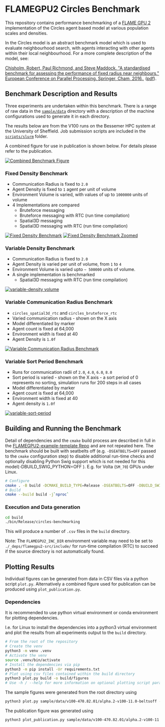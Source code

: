 # FLAMEGPU2 Circles Benchmark

This repository contains performance benchmarking of a [FLAME GPU 2](https://github.com/FLAMEGPU/FLAMEGPU2) implementation of the Circles agent based model at various population scales and densities.

In the Circles model is an abstract benchmark model which is used to evaluate neighbourhood search, with agents interacting with other agents within their local neighbourhood.
For a more complete description of the model, see:

[Chisholm, Robert, Paul Richmond, and Steve Maddock. "A standardised benchmark for assessing the performance of fixed radius near neighbours." European Conference on Parallel Processing. Springer, Cham, 2016.](https://doi.org/10.1007/978-3-319-58943-5_25), ([pdf](https://eprints.whiterose.ac.uk/104079/1/paper.pdf)).

## Benchmark Description and Results

Three experiments are undertaken within this benchmark. There is a range of raw data in the [`sample/data`](sample/data) directory with a description of the machine configurations used to generate it in each directory.

The results below are from the V100 runs on the Bessemer HPC system at the University of Sheffield. Job submission scripts are included in the [`scripts/slurm`]() folder.

A combined figure for use in publication is shown below. For details please refer to the publication.

[![Combined Benchmark Figure](sample/figures/v100-470.82.01/alpha.2-v100-11.0-beltsoff/paper_figure.png)](sample/figures/v100-470.82.01/alpha.2-v100-11.0-beltsoff/paper_figure.png)

### Fixed Density Benchmark

+ Communication Radius is fixed to `2.0`
+ Agent Density is fixed to `1` agent per unit of volume 
+ Environment Volume is varied, with values of up to `1000000` units of volume
+ 4 Implementations are compared
	+ Bruteforce messaging 
	+ Bruteforce messaging with RTC (run time compilation)
	+ Spatial3D messaging 
	+ Spatial3D messaging with RTC (run time compilation) 

[![Fixed Density Benchmark](sample/figures/v100-470.82.01/alpha.2-v100-11.0-beltsoff/fixed-density--volume--step-s--model--all.png)](sample/figures/v100-470.82.01/alpha.2-v100-11.0-beltsoff/fixed-density--volume--step-s--model--all.png)
[![Fixed Density Benchmark Zoomed](sample/figures/v100-470.82.01/alpha.2-v100-11.0-beltsoff/fixed-density--volume--step-s--model--zoomed.png)](sample/figures/v100-470.82.01/alpha.2-v100-11.0-beltsoff/fixed-density--volume--step-s--model--zoomed.png)

### Variable Density Benchmark


+ Communication Radius is fixed to `2.0`
+ Agent Density is varied per unit of volume, from `1` to `4`
+ Environment Volume is varied upto `~ 500000` units of volume.
+ A single implementation is benchmarked
    + Spatial3D messaging with RTC (run time compilation)
		
[![variable-density volume](sample/figures/v100-470.82.01/alpha.2-v100-11.0-beltsoff/variable-density--volume--step-s--density--3drtc.png)](sample/figures/v100-470.82.01/alpha.2-v100-11.0-beltsoff/variable-density--volume--step-s--density--3drtc.png)

### Variable Communication Radius Benchmark

+ `circles_spatial3d_rtc` and `circles_bruteforce_rtc`
+ Varied communication radius - shown on the X axis
+ Model differentiated by marker
+ Agent count is fixed at 64,000
+ Environment width is fixed at 40
+ Agent Density is `1.0f`


[![Variable Communication Radius Benchmark](sample/figures/v100-470.82.01/alpha.2-v100-11.0-beltsoff/comm-radius--lineplot-spatial3D-bruteforce-rtc-only.png)](sample/figures/v100-470.82.01/alpha.2-v100-11.0-beltsoff/comm-radius--lineplot-spatial3D-bruteforce-rtc-only.png)

### Variable Sort Period Benchmark

+ Runs for communication radii of `2.0`, `4.0`, `6.0`, `8.0`
+ Sort period is varied - shown on the X axis - a sort period of 0 represents no sorting, simulation runs for 200 steps in all cases
+ Model differentiated by marker
+ Agent count is fixed at 64,000
+ Environment width is fixed at 40
+ Agent density is `1.0f`

[![variable-sort-period](sample/figures/v100-470.82.01/alpha.2-v100-11.0-beltsoff/sort-period--lineplot--sort_period--mean_s_step_mean--model-comm_radius.png)](sample/figures/v100-470.82.01/alpha.2-v100-11.0-beltsoff/sort-period--lineplot--sort_period--mean_s_step_mean--model-comm_radius.png)

## Building and Running the Benchmark

Detail of dependencies and the `cmake` build process are described in full in the [FLAMEGPU2-example-template Repo](https://github.com/FLAMEGPU/FLAMEGPU2-example-template) and are not repeated here. The benchmark should be built with seatbelts off (e.g. `-DSEATBELTS=OFF` passed to the `cmake` configuration step) to disable additional run-time checks and optionally disabling Python Swig support which is not needed for this model(-DBUILD_SWIG_PYTHON=OFF ). E.g. for Volta (`SM_70`) GPUs under Linux.

```bash
# Configure 
cmake . -B build -DCMAKE_BUILD_TYPE=Release -DSEATBELTS=OFF -DBUILD_SWIG_PYTHON=OFF -DCUDA_ARCH=70
# Build
cmake --build build -j`nproc` 
```

### Execution and Data generation

```bash
cd build
./bin/Release/circles-benchmarking 
```
This will produce a number of `.csv` files in the `build` directory.

Note: The `FLAMEGPU2_INC_DIR` environment variable may need to be set to `./_deps/flamegpu2-src/include/` for run-time compilation (RTC) to succeed if the source directory is not automatically found.


## Plotting Results

Individual figures can be generated from data in CSV files via a python script `plot.py`. Alternatively a combined figure used for publication can be produced using `plot_publication.py`.

### Dependencies

It is recommended to use python virtual environment or conda environment for plotting dependencies.

I.e. for Linux to install the dependencies into a python3 virtual environment and plot the results from all experiments output to the `build` directory.

```bash
# From the root of the repository
# Create the venv
python3 -m venv .venv
# Activate the venv
source .venv/bin/activate
# Install the dependencies via pip
python3 -m pip install -Ur requirements.txt
# Plot using csv files contained within the build directory
python3 plot.py build -o build/figures
# Use -h / --help for more information on optional plotting script parameters.
```

The sample figures were generated from the root directory using

```bash
python3 plot.py sample/data/v100-470.82.01/alpha.2-v100-11.0-beltsoff -o sample/figures/v100-470.82.01/alpha.2-v100-11.0-beltsoff
```

The publication figure was generated using 

```bash
python3 plot_publication.py sample/data/v100-470.82.01/alpha.2-v100-11.0-beltsoff -o sample/figures/v100-470.82.01/alpha.2-v100-11.0-beltsoff
```
